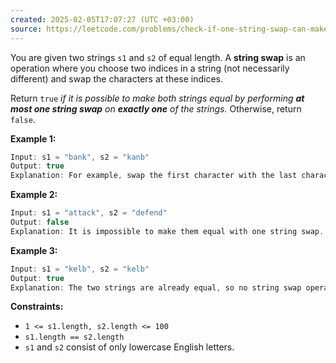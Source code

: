 ```yaml
---
created: 2025-02-05T17:07:27 (UTC +03:00)
source: https://leetcode.com/problems/check-if-one-string-swap-can-make-strings-equal/description/?envType=daily-question&envId=2025-02-05
---
```

You are given two strings `s1` and `s2` of equal length. A **string swap** is an operation where you choose two indices in a string (not necessarily different) and swap the characters at these indices.

Return `true` _if it is possible to make both strings equal by performing **at most one string swap** on **exactly one** of the strings._ Otherwise, return `false`.


**Example 1:**

``` Java
Input: s1 = "bank", s2 = "kanb"
Output: true
Explanation: For example, swap the first character with the last character of s2 to make "bank".
```


**Example 2:**

``` Java
Input: s1 = "attack", s2 = "defend"
Output: false
Explanation: It is impossible to make them equal with one string swap.
```


**Example 3:**

``` Java
Input: s1 = "kelb", s2 = "kelb"
Output: true
Explanation: The two strings are already equal, so no string swap operation is required.
```

**Constraints:**

-   `1 <= s1.length, s2.length <= 100`
-   `s1.length == s2.length`
-   `s1` and `s2` consist of only lowercase English letters.

